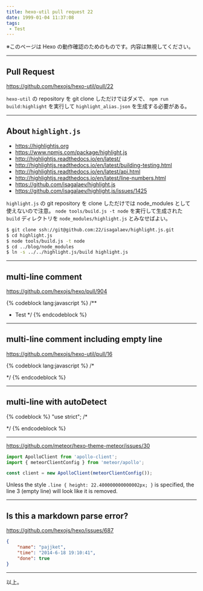 ```yaml
---
title: hexo-util pull request 22
date: 1999-01-04 11:37:08
tags:
 - Test
---
```


※このページは Hexo の動作確認のためのものです。内容は無視してください。

------------------------------------------------------------------------------
## Pull Request

https://github.com/hexojs/hexo-util/pull/22

`hexo-util` の repository を git clone しただけではダメで、
`npm run build:highlight` を実行して `highlight_alias.json` を生成する必要がある。


------------------------------------------------------------------------------
## About `highlight.js`

 - https://highlightjs.org
 - https://www.npmjs.com/package/highlight.js
 - http://highlightjs.readthedocs.io/en/latest/
 - http://highlightjs.readthedocs.io/en/latest/building-testing.html
 - http://highlightjs.readthedocs.io/en/latest/api.html
 - http://highlightjs.readthedocs.io/en/latest/line-numbers.html
 - https://github.com/isagalaev/highlight.js
 - https://github.com/isagalaev/highlight.js/issues/1425

`highlight.js` の git repository を clone しただけでは node_modules として
使えないので注意。
`node tools/build.js -t node` を実行して生成された `build` ディレクトリを
`node_modules/highlight.js` とみなせばよい。

```bash
$ git clone ssh://git@github.com:22/isagalaev/highlight.js.git
$ cd highlight.js
$ node tools/build.js -t node
$ cd ../blog/node_modules
$ ln -s ../../highlight.js/build highlight.js
```

------------------------------------------------------------------------------
## multi-line comment

https://github.com/hexojs/hexo/pull/904

{% codeblock lang:javascript %}
/**
 * Test
 */
{% endcodeblock  %}

------------------------------------------------------------------------------
## multi-line comment including empty line

https://github.com/hexojs/hexo-util/pull/16

{% codeblock lang:javascript %}
/*

 */
{% endcodeblock  %}

------------------------------------------------------------------------------
## multi-line with autoDetect

{% codeblock %}
"use strict";
/*

 */
{% endcodeblock  %}

------------------------------------------------------------------------------
https://github.com/meteor/hexo-theme-meteor/issues/30

```js
import ApolloClient from 'apollo-client';
import { meteorClientConfig } from 'meteor/apollo';

const client = new ApolloClient(meteorClientConfig());
```

Unless the style `.line { height: 22.400000000000002px; }` is specified,
the line 3 (empty line) will look like it is removed.

------------------------------------------------------------------------------
## Is this a markdown parse error?

https://github.com/hexojs/hexo/issues/687

```json
{
    "name": "pajjket",
    "time": "2014-6-18 19:10:41",
    "done": true
}
```

------------------------------------------------------------------------------
以上。
